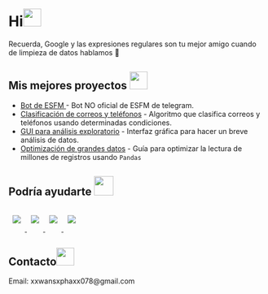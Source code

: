 <h1>Hi<img src="https://media.giphy.com/media/hvRJCLFzcasrR4ia7z/giphy.gif" height="35" width="35"></h1> 

Recuerda, Google y las expresiones regulares son tu mejor amigo cuando de limpieza de datos hablamos 💞

<h2>Mis mejores proyectos <img src="https://media.giphy.com/media/OSbc2NNx48yyDkxbrm/giphy.gif" height="35" width="35"></h2>

- [Bot de ESFM ](https://github.com/Cuadernin/BotESFM) - Bot NO oficial de ESFM de telegram.
- [Clasificación de correos y teléfonos](https://github.com/Cuadernin/class_tel_email) - Algoritmo que clasifica correos y teléfonos usando determinadas condiciones.
- [GUI para análisis exploratorio](https://github.com/Cuadernin/ResumenDataFrame) - Interfaz gráfica para hacer un breve análisis de datos.
- [Optimización de grandes datos](https://github.com/Cuadernin/OptDataPython) - Guía para optimizar la lectura de millones de registros usando `Pandas`

<h2>Podría ayudarte <img src="https://media.giphy.com/media/GlRNX9BgyA261ESJf7/giphy.gif" height="38" width="38"></h2>

<a href="https://github.com/Cuadernin/pandas_exercises">
  <img style="margin:1rem 0.5rem" src="https://github-readme-stats.vercel.app/api/pin/?username=Cuadernin&repo=pandas_exercises&theme=radical"(https://github.com/Cuadernin/pandas_exercises) />
</a>
<a href=https://github.com/Cuadernin/GUI_IN_R>
  <img style="margin:1rem 0.5rem" src="https://github-readme-stats.vercel.app/api/pin/?username=Cuadernin&repo=GUI_IN_R&theme=dracula"(https://github.com/Cuadernin/GUI_IN_R) />
</a>
<a href=https://github.com/Cuadernin/scipy2017-jupyter-widgets-tutorial>
  <img style="margin:1rem 0.5rem" src="https://github-readme-stats.vercel.app/api/pin/?username=Cuadernin&repo=scipy2017-jupyter-widgets-tutorial&theme=tokyonight"(https://github.com/Cuadernin/scipy2017-jupyter-widgets-tutorial)/>
</a>
<a href=https://github.com/Cuadernin/awesome-python-data-science>
  <img style="margin:1rem 0.5rem" src="https://github-readme-stats.vercel.app/api/pin/?username=Cuadernin&repo=awesome-python-data-science&theme=synthwave"(https://github.com/Cuadernin/awesome-python-data-science)/>
</a>

<h2>Contacto<img src="https://media.giphy.com/media/fYBttYPejVFv1tcJbz/giphy.gif" heigth="35" width="35"></h2> 
<bond>Email: xxwansxphaxx078@gmail.com </bond>
